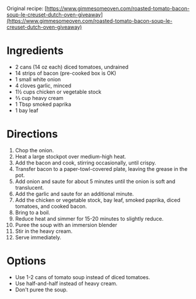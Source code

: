 Original recipe: [https://www.gimmesomeoven.com/roasted-tomato-bacon-soup-le-creuset-dutch-oven-giveaway](https://www.gimmesomeoven.com/roasted-tomato-bacon-soup-le-creuset-dutch-oven-giveaway)

# Ingredients

- 2 cans (14 oz each) diced tomatoes, undrained
- 14 strips of bacon (pre-cooked box is OK)
- 1 small white onion
- 4 cloves garlic, minced
- 1½ cups chicken or vegetable stock
- ⅔ cup heavy cream
- 1 Tbsp smoked paprika
- 1 bay leaf

# Directions

1. Chop the onion.
1. Heat a large stockpot over medium-high heat.
1. Add the bacon and cook, stirring occasionally, until crispy.
1. Transfer bacon to a paper-towl-covered plate, leaving the grease in the pot.
1. Add onion and saute for about 5 minutes until the onion is soft and translucent.
1. Add the garlic and saute for an additional minute.
1. Add the chicken or vegetable stock, bay leaf, smoked paprika, diced tomatoes, and cooked bacon.
1. Bring to a boil.
1. Reduce heat and simmer for 15-20 minutes to slightly reduce.
1. Puree the soup with an immersion blender
1. Stir in the heavy cream.
1. Serve immediately.

# Options

- Use 1-2 cans of tomato soup instead of diced tomatoes.
- Use half-and-half instead of heavy cream.
- Don't puree the soup.
